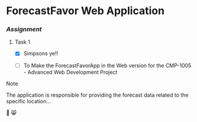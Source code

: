 # ForecastFavor Web Application 

### *Assignment*

1. Task 1
   - [x] Simpsons ye!! 
   - [ ] To Make the ForecastFavorApp in the Web version for the CMP-1005 - Advanced Web Development Project


> [!NOTE]
> The application is responsible for providing the forecast data related to the specific location...

🤠 😸


